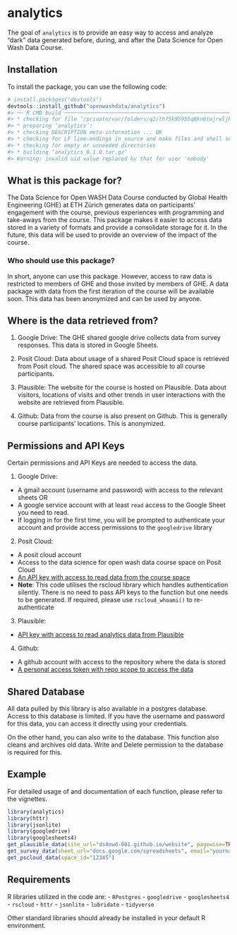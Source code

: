 
<!-- README.md is generated from README.Rmd. Please edit that file -->
<!-- badges: start -->
<!-- badges: end -->

# analytics

The goal of `analytics` is to provide an easy way to access and analyze
“dark” data generated before, during, and after the Data Science for
Open Wash Data Course.

## Installation

To install the package, you can use the following code:

``` r
# install.packages("devtools")
devtools::install_github("openwashdata/analytics")
#> ── R CMD build ─────────────────────────────────────────────────────────────────
#> * checking for file ‘/private/var/folders/q2/thf5k95955q8kn6twjrwljbr00jms0/T/RtmpFxjxao/remotesfda540e67cf3/openwashdata-analytics-d6c7304d3c4ef0168740664ab0f63cf2f1f787ea/DESCRIPTION’ ... OK
#> * preparing ‘analytics’:
#> * checking DESCRIPTION meta-information ... OK
#> * checking for LF line-endings in source and make files and shell scripts
#> * checking for empty or unneeded directories
#> * building ‘analytics_0.1.0.tar.gz’
#> Warning: invalid uid value replaced by that for user 'nobody'
```

## What is this package for?

The Data Science for Open WASH Data Course conducted by Global Health
Engineering (GHE) at ETH Zürich generates data on participants’
engagement with the course, previous experiences with programming and
take-aways from the course. This package makes it easier to access data
stored in a variety of formats and provide a consolidate storage for it.
In the future, this data will be used to provide an overview of the
impact of the course.

### Who should use this package?

In short, anyone can use this package. However, access to raw data is
restricted to members of GHE and those invited by members of GHE. A data
package with data from the first iteration of the course will be
available soon. This data has been anonymized and can be used by anyone.

## Where is the data retrieved from?

1.  Google Drive: The GHE shared google drive collects data from survey
    responses. This data is stored in Google Sheets.

2.  Posit Cloud: Data about usage of a shared Posit Cloud space is
    retrieved from Posit cloud. The shared space was accessible to all
    course participants.

3.  Plausible: The website for the course is hosted on Plausible. Data
    about visitors, locations of visits and other trends in user
    interactions with the website are retrieved from Plausible.

4.  Github: Data from the course is also present on Github. This is
    generally course participants’ locations. This is anonymized.

## Permissions and API Keys

Certain permissions and API Keys are needed to access the data.

1.  Google Drive:

- A gmail account (username and password) with access to the relevant
  sheets OR
- A google service account with at least `read` access to the Google
  Sheet you need to read.
- If logging in for the first time, you will be prompted to authenticate
  your account and provide access permissions to the `googledrive`
  library

2.  Posit Cloud:

- A posit cloud account
- Access to the data science for open wash data course space on Posit
  Cloud
- [An API key with access to read data from the course
  space](https://docs.posit.co/connect/user/api-keys/)
- **Note**: This code utilises the rscloud library which handles
  authentication silently. There is no need to pass API keys to the
  function but one needs to be generated. If required, please use
  `rscloud_whoami()` to re-authenticate

3.  Plausible:

- [API key with access to read analytics data from
  Plausible](https://plausible.io/docs/stats-api#get-apiv1statsbreakdown)

4.  Github:

- A github account with access to the repository where the data is
  stored
- [A personal access token with repo scope to access the
  data](https://docs.github.com/en/github/authenticating-to-github/creating-a-personal-access-token)

## Shared Database

All data pulled by this library is also available in a postgres
database. Access to this database is limited. If you have the username
and password for this data, you can access it directly using your
credentials.

On the other hand, you can also write to the database. This function
also cleans and archives old data. Write and Delete permission to the
database is required for this.

## Example

For detailed usage of and documentation of each function, please refer
to the vignettes.

``` r
library(analytics)
library(httr)
library(jsonlite)
library(googledrive)
library(googlesheets4)
get_plausible_data(site_url="ds4owd-001.github.io/website", pagewise=TRUE, token="SECRET_PLAUSIBLE_TOKEN")
get_survey_data(sheet_url="docs.google.com/spreadsheets", email="yourname@ethz.ch", n_course_modules=10)
get_pscloud_data(space_id="12345")
```

## Requirements

R libraries utilized in the code are: - `RPostgres` - `googledrive` -
`googlesheets4` - `rscloud` - `httr` - `jsonlite` - `lubridate` -
`tidyverse`

Other standard libraries should already be installed in your default R
environment.

